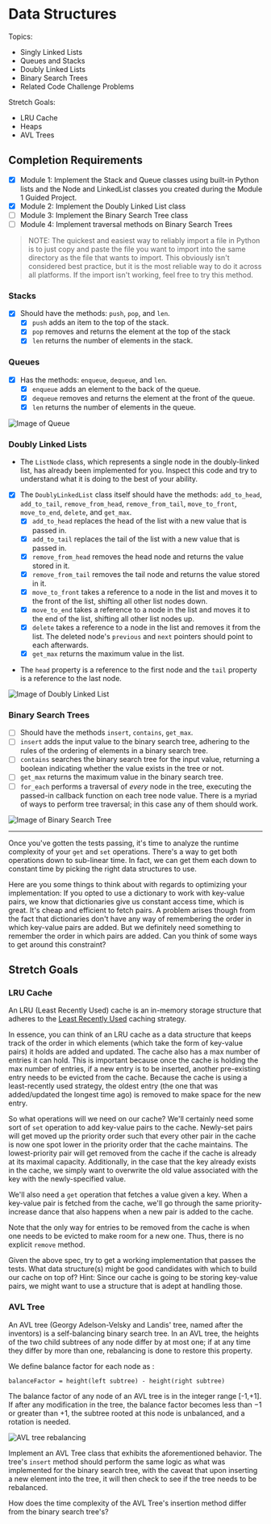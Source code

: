 # Data Structures 

Topics:
 * Singly Linked Lists
 * Queues and Stacks
 * Doubly Linked Lists
 * Binary Search Trees
 * Related Code Challenge Problems

Stretch Goals:
 * LRU Cache
 * Heaps
 * AVL Trees

## Completion Requirements
 - [X] Module 1: Implement the Stack and Queue classes using built-in Python lists and the Node and LinkedList classes you created during the Module 1 Guided Project.
 - [X] Module 2: Implement the Doubly Linked List class
 - [ ] Module 3: Implement the Binary Search Tree class
 - [ ] Module 4: Implement traversal methods on Binary Search Trees
 
 > NOTE: The quickest and easiest way to reliably import a file in Python is to just copy and paste the file you want to import into the same directory as the file that wants to import. This obviously isn't considered best practice, but it is the most reliable way to do it across all platforms.  If the import isn't working, feel free to try this method.

### Stacks
 - [X] Should have the methods: `push`, `pop`, and `len`.
   - [X] `push` adds an item to the top of the stack.
   - [X] `pop` removes and returns the element at the top of the stack
   - [X] `len` returns the number of elements in the stack.

### Queues
 - [x] Has the methods: `enqueue`, `dequeue`, and `len`.
   - [X] `enqueue` adds an element to the back of the queue.
   - [X] `dequeue` removes and returns the element at the front of the queue.
   - [X] `len` returns the number of elements in the queue.
 
![Image of Queue](https://upload.wikimedia.org/wikipedia/commons/thumb/5/52/Data_Queue.svg/600px-Data_Queue.svg.png)

### Doubly Linked Lists
 * The `ListNode` class, which represents a single node in the doubly-linked list, has already been implemented for you. Inspect this code and try to understand what it is doing to the best of your ability.
 - [X] The `DoublyLinkedList` class itself should have the methods: `add_to_head`, `add_to_tail`, `remove_from_head`, `remove_from_tail`, `move_to_front`, `move_to_end`, `delete`, and `get_max`.
   - [X] `add_to_head` replaces the head of the list with a new value that is passed in.
   - [X] `add_to_tail` replaces the tail of the list with a new value that is passed in.
   - [X] `remove_from_head` removes the head node and returns the value stored in it.
   - [X] `remove_from_tail` removes the tail node and returns the value stored in it.
   - [X] `move_to_front` takes a reference to a node in the list and moves it to the front of the list, shifting all other list nodes down. 
   - [X] `move_to_end` takes a reference to a node in the list and moves it to the end of the list, shifting all other list nodes up. 
   - [X] `delete` takes a reference to a node in the list and removes it from the list. The deleted node's `previous` and `next` pointers should point to each afterwards.
   - [X] `get_max` returns the maximum value in the list. 
 * The `head` property is a reference to the first node and the `tail` property is a reference to the last node.
 
![Image of Doubly Linked List](https://upload.wikimedia.org/wikipedia/commons/thumb/5/5e/Doubly-linked-list.svg/610px-Doubly-linked-list.svg.png)

### Binary Search Trees
 - [ ] Should have the methods `insert`, `contains`, `get_max`.
  - [ ] `insert` adds the input value to the binary search tree, adhering to the rules of the ordering of elements in a binary search tree.
  - [ ] `contains` searches the binary search tree for the input value, returning a boolean indicating whether the value exists in the tree or not.
  - [ ] `get_max` returns the maximum value in the binary search tree.
  - [ ] `for_each` performs a traversal of _every_ node in the tree, executing the passed-in callback function on each tree node value. There is a myriad of ways to perform tree traversal; in this case any of them should work. 

![Image of Binary Search Tree](https://upload.wikimedia.org/wikipedia/commons/thumb/d/da/Binary_search_tree.svg/300px-Binary_search_tree.svg.png)

---

Once you've gotten the tests passing, it's time to analyze the runtime complexity of your `get` and `set` operations. There's a way to get both operations down to sub-linear time. In fact, we can get them each down to constant time by picking the right data structures to use. 

Here are you some things to think about with regards to optimizing your implementation: If you opted to use a dictionary to work with key-value pairs, we know that dictionaries give us constant access time, which is great. It's cheap and efficient to fetch pairs. A problem arises though from the fact that dictionaries don't have any way of remembering the order in which key-value pairs are added. But we definitely need something to remember the order in which pairs are added. Can you think of some ways to get around this constraint?

## Stretch Goals

### LRU Cache
An LRU (Least Recently Used) cache is an in-memory storage structure that adheres to the [Least Recently Used](https://en.wikipedia.org/wiki/Cache_replacement_policies#Least_recently_used_(LRU)) caching strategy. 

In essence, you can think of an LRU cache as a data structure that keeps track of the order in which elements (which take the form of key-value pairs) it holds are added and updated. The cache also has a max number of entries it can hold. This is important because once the cache is holding the max number of entries, if a new entry is to be inserted, another pre-existing entry needs to be evicted from the cache. Because the cache is using a least-recently used strategy, the oldest entry (the one that was added/updated the longest time ago) is removed to make space for the new entry. 

So what operations will we need on our cache? We'll certainly need some sort of `set` operation to add key-value pairs to the cache. Newly-set pairs will get moved up the priority order such that every other pair in the cache is now one spot lower in the priority order that the cache maintains. The lowest-priority pair will get removed from the cache if the cache is already at its maximal capacity. Additionally, in the case that the key already exists in the cache, we simply want to overwrite the old value associated with the key with the newly-specified value. 

We'll also need a `get` operation that fetches a value given a key. When a key-value pair is fetched from the cache, we'll go through the same priority-increase dance that also happens when a new pair is added to the cache.

Note that the only way for entries to be removed from the cache is when one needs to be evicted to make room for a new one. Thus, there is no explicit `remove` method. 

Given the above spec, try to get a working implementation that passes the tests. What data structure(s) might be good candidates with which to build our cache on top of? Hint: Since our cache is going to be storing key-value pairs, we might want to use a structure that is adept at handling those. 

### AVL Tree
An AVL tree (Georgy Adelson-Velsky and Landis' tree, named after the inventors) is a self-balancing binary search tree. In an AVL tree, the heights of the two child subtrees of any node differ by at most one; if at any time they differ by more than one, rebalancing is done to restore this property.

We define balance factor for each node as :
```
balanceFactor = height(left subtree) - height(right subtree)
```

The balance factor of any node of an AVL tree is in the integer range [-1,+1]. If after any modification in the tree, the balance factor becomes less than −1 or greater than +1, the subtree rooted at this node is unbalanced, and a rotation is needed.

![AVL tree rebalancing](https://s3.amazonaws.com/hr-challenge-images/0/1436854305-b167cc766c-AVL_Tree_Rebalancing.svg.png)

Implement an AVL Tree class that exhibits the aforementioned behavior. The tree's `insert` method should perform the same logic as what was implemented for the binary search tree, with the caveat that upon inserting a new element into the tree, it will then check to see if the tree needs to be rebalanced. 

How does the time complexity of the AVL Tree's insertion method differ from the binary search tree's?
